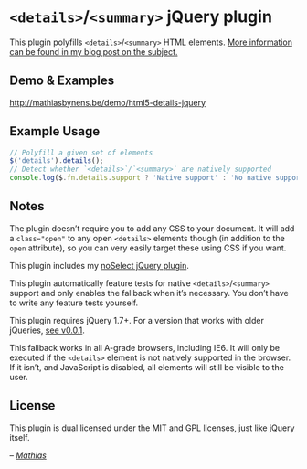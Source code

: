 # `<details>`/`<summary>` jQuery plugin

This plugin polyfills `<details>`/`<summary>` HTML elements. [More information can be found in my blog post on the subject.](http://mathiasbynens.be/notes/html5-details-jquery)

## Demo & Examples

<http://mathiasbynens.be/demo/html5-details-jquery>

## Example Usage

```js
// Polyfill a given set of elements
$('details').details();
// Detect whether `<details>`/`<summary>` are natively supported
console.log($.fn.details.support ? 'Native support' : 'No native support');
```

## Notes

The plugin doesn’t require you to add any CSS to your document. It will add a `class="open"` to any open `<details>` elements though (in addition to the `open` attribute), so you can very easily target these using CSS if you want.

This plugin includes my [noSelect jQuery plugin](http://mths.be/noselect).

This plugin automatically feature tests for native `<details>`/`<summary>` support and only enables the fallback when it’s necessary. You don’t have to write any feature tests yourself.

This plugin requires jQuery 1.7+. For a version that works with older jQueries, [see v0.0.1](https://github.com/mathiasbynens/jquery-details/blob/0.0.1/jquery.details.js).

This fallback works in all A-grade browsers, including IE6. It will only be executed if the `<details>` element is not natively supported in the browser. If it isn’t, and JavaScript is disabled, all elements will still be visible to the user.

## License

This plugin is dual licensed under the MIT and GPL licenses, just like jQuery itself.

_– [Mathias](http://mathiasbynens.be/)_